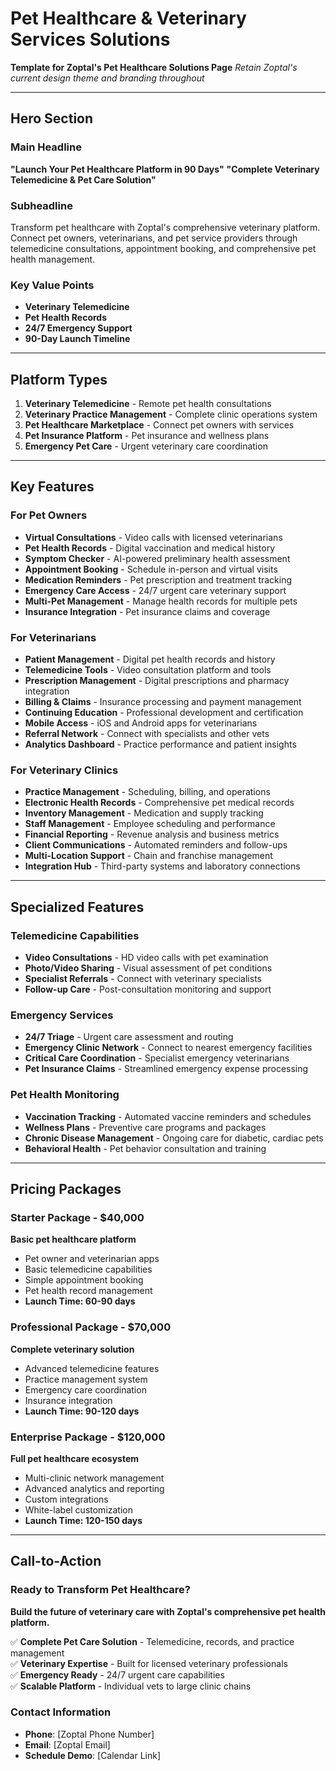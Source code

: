 # Pet Healthcare & Veterinary Services Solutions

**Template for Zoptal's Pet Healthcare Solutions Page**
*Retain Zoptal's current design theme and branding throughout*

---

## Hero Section

### Main Headline
**"Launch Your Pet Healthcare Platform in 90 Days"**
**"Complete Veterinary Telemedicine & Pet Care Solution"**

### Subheadline
Transform pet healthcare with Zoptal's comprehensive veterinary platform. Connect pet owners, veterinarians, and pet service providers through telemedicine consultations, appointment booking, and comprehensive pet health management.

### Key Value Points
- **Veterinary Telemedicine**
- **Pet Health Records**
- **24/7 Emergency Support**
- **90-Day Launch Timeline**

---

## Platform Types
1. **Veterinary Telemedicine** - Remote pet health consultations
2. **Veterinary Practice Management** - Complete clinic operations system
3. **Pet Healthcare Marketplace** - Connect pet owners with services
4. **Pet Insurance Platform** - Pet insurance and wellness plans
5. **Emergency Pet Care** - Urgent veterinary care coordination

---

## Key Features

### For Pet Owners
- **Virtual Consultations** - Video calls with licensed veterinarians
- **Pet Health Records** - Digital vaccination and medical history
- **Symptom Checker** - AI-powered preliminary health assessment
- **Appointment Booking** - Schedule in-person and virtual visits
- **Medication Reminders** - Pet prescription and treatment tracking
- **Emergency Care Access** - 24/7 urgent care veterinary support
- **Multi-Pet Management** - Manage health records for multiple pets
- **Insurance Integration** - Pet insurance claims and coverage

### For Veterinarians
- **Patient Management** - Digital pet health records and history
- **Telemedicine Tools** - Video consultation platform and tools
- **Prescription Management** - Digital prescriptions and pharmacy integration
- **Billing & Claims** - Insurance processing and payment management
- **Continuing Education** - Professional development and certification
- **Mobile Access** - iOS and Android apps for veterinarians
- **Referral Network** - Connect with specialists and other vets
- **Analytics Dashboard** - Practice performance and patient insights

### For Veterinary Clinics
- **Practice Management** - Scheduling, billing, and operations
- **Electronic Health Records** - Comprehensive pet medical records
- **Inventory Management** - Medication and supply tracking
- **Staff Management** - Employee scheduling and performance
- **Financial Reporting** - Revenue analysis and business metrics
- **Client Communications** - Automated reminders and follow-ups
- **Multi-Location Support** - Chain and franchise management
- **Integration Hub** - Third-party systems and laboratory connections

---

## Specialized Features

### Telemedicine Capabilities
- **Video Consultations** - HD video calls with pet examination
- **Photo/Video Sharing** - Visual assessment of pet conditions
- **Specialist Referrals** - Connect with veterinary specialists
- **Follow-up Care** - Post-consultation monitoring and support

### Emergency Services
- **24/7 Triage** - Urgent care assessment and routing
- **Emergency Clinic Network** - Connect to nearest emergency facilities
- **Critical Care Coordination** - Specialist emergency veterinarians
- **Pet Insurance Claims** - Streamlined emergency expense processing

### Pet Health Monitoring
- **Vaccination Tracking** - Automated vaccine reminders and schedules
- **Wellness Plans** - Preventive care programs and packages
- **Chronic Disease Management** - Ongoing care for diabetic, cardiac pets
- **Behavioral Health** - Pet behavior consultation and training

---

## Pricing Packages

### Starter Package - $40,000
**Basic pet healthcare platform**
- Pet owner and veterinarian apps
- Basic telemedicine capabilities
- Simple appointment booking
- Pet health record management
- **Launch Time: 60-90 days**

### Professional Package - $70,000
**Complete veterinary solution**
- Advanced telemedicine features
- Practice management system
- Emergency care coordination
- Insurance integration
- **Launch Time: 90-120 days**

### Enterprise Package - $120,000
**Full pet healthcare ecosystem**
- Multi-clinic network management
- Advanced analytics and reporting
- Custom integrations
- White-label customization
- **Launch Time: 120-150 days**

---

## Call-to-Action

### Ready to Transform Pet Healthcare?

**Build the future of veterinary care with Zoptal's comprehensive pet health platform.**

✅ **Complete Pet Care Solution** - Telemedicine, records, and practice management  
✅ **Veterinary Expertise** - Built for licensed veterinary professionals  
✅ **Emergency Ready** - 24/7 urgent care capabilities  
✅ **Scalable Platform** - Individual vets to large clinic chains  

### Contact Information
- **Phone**: [Zoptal Phone Number]
- **Email**: [Zoptal Email]
- **Schedule Demo**: [Calendar Link]
